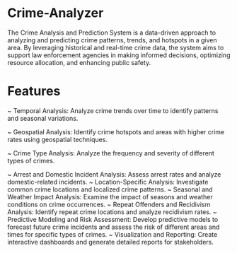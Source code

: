 # Crime-Analyzer
The Crime Analysis and Prediction System is a data-driven approach to analyzing and predicting crime patterns, trends, and hotspots in a given area. By leveraging historical and real-time crime data, the system aims to support law enforcement agencies in making informed decisions, optimizing resource allocation, and enhancing public safety.

# Features
~ Temporal Analysis: Analyze crime trends over time to identify patterns and seasonal variations.

~ Geospatial Analysis: Identify crime hotspots and areas with higher crime rates using geospatial techniques.

~ Crime Type Analysis: Analyze the frequency and severity of different types of crimes.

~ Arrest and Domestic Incident Analysis: Assess arrest rates and analyze domestic-related incidents.
~ Location-Specific Analysis: Investigate common crime locations and localized crime patterns.
~ Seasonal and Weather Impact Analysis: Examine the impact of seasons and weather conditions on crime occurrences.
~ Repeat Offenders and Recidivism Analysis: Identify repeat crime locations and analyze recidivism rates.
~ Predictive Modeling and Risk Assessment: Develop predictive models to forecast future crime incidents and assess the risk of different areas and times for specific types of crimes.
~ Visualization and Reporting: Create interactive dashboards and generate detailed reports for stakeholders.
